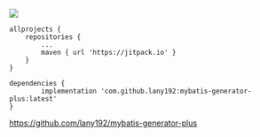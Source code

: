 [![](https://jitpack.io/v/lany192/mybatis-generator-plus.svg)](https://jitpack.io/#lany192/mybatis-generator-plus)

	allprojects {
		repositories {
			...
			maven { url 'https://jitpack.io' }
		}
	}

	dependencies {
	        implementation 'com.github.lany192:mybatis-generator-plus:latest'
	}

https://github.com/lany192/mybatis-generator-plus